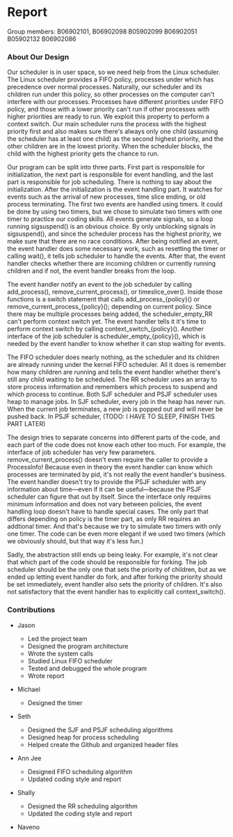 # Report

Group members: B06902101, B06902098	B05902099	B06902051	B05902132	B06902086

### About Our Design
Our scheduler is in user space, so we need help from the Linux scheduler. The Linux scheduler provides a FIFO policy, processes under which has precedence over normal processes. Naturally, our scheduler and its children run under this policy, so other processes on the computer can't interfere with our processes. Processes have different priorities under FIFO policy, and those with a lower priority can't run if other processes with higher priorities are ready to run. We exploit this property to perform a context switch. Our main scheduler runs the process with the highest priority first and also makes sure there's always only one child (assuming the scheduler has at least one child) as the second highest priority, and the other children are in the lowest priority. When the scheduler blocks, the child with the highest priority gets the chance to run.

Our program can be split into three parts. First part is responsible for initialization, the next part is responsible for event handling, and the last part is responsible for job scheduling. There is nothing to say about the initialization. After the initialization is the event handling part. It watches for events such as the arrival of new processes, time slice ending, or old process terminating. The first two events are handled using timers. It could be done by using two timers, but we chose to simulate two timers with one timer to practice our coding skills. All events generate signals, so a loop running sigsuspend() is an obvious choice. By only unblocking signals in sigsuspend(), and since the scheduler process has the highest priority, we make sure that there are no race conditions. After being notified an event, the event handler does some necessary work, such as resetting the timer or calling wait(), it tells job scheduler to handle the events. After that, the event handler checks whether there are incoming children or currently running children and if not, the event handler breaks from the loop.

The event handler notify an event to the job scheduler by calling add_process(), remove_current_process(), or timeslice_over(). Inside those functions is a switch statement that calls add_process_{policy}() or remove_current_process_{policy}(); depending on current policy. Since there may be multiple processes being added, the scheduler_empty_RR can't perform context switch yet. The event handler tells it it's time to perform context switch by calling context_switch_{policy}(). Another interface of the job scheduler is scheduler_empty_{policy}(), which is needed by the event handler to know whether it can stop waiting for events.

The FIFO scheduler does nearly nothing, as the scheduler and its children are already running under the kernel FIFO scheduler. All it does is remember how many children are running and tells the event handler whether there's still any child waiting to be scheduled. The RR scheduler uses an array to store process information and remembers which process to suspend and which process to continue. Both SJF scheduler and PSJF scheduler uses heap to manage jobs. In SJF scheduler, every job in the heap has never run. When the current job terminates, a new job is popped out and will never be pushed back. In PSJF scheduler, (TODO: I HAVE TO SLEEP, FINISH THIS PART LATER)

The design tries to separate concerns into different parts of the code, and each part of the code does not know each other too much. For example, the interface of job scheduler has very few parameters. remove_current_process() doesn't even require the caller to provide a ProcessInfo! Because even in theory the event handler can know which processes are terminated by pid, it's not really the event handler's business. The event handler doesn't try to provide the PSJF scheduler with any information about time—even if it can be useful—because the PSJF scheduler can figure that out by itself. Since the interface only requires minimum information and does not vary between policies, the event handling loop doesn't have to handle special cases. The only part that differs depending on policy is the timer part, as only RR requires an addtional timer. And that's because we try to simulate two timers with only one timer. The code can be even more elegant if we used two timers (which we obviously should, but that way it's less fun.)

Sadly, the abstraction still ends up being leaky. For example, it's not clear that which part of the code should be responsible for forking. The job scheduler should be the only one that sets the priority of children, but as we ended up letting event handler do fork, and after forking the priority should be set immediately, event handler also sets the priority of children. It's also not satisfactory that the event handler has to explicitly call context_switch().

### Contributions
* Jason 
  * Led the project team
  * Designed the program architecture
  * Wrote the system calls 
  * Studied Linux FIFO scheduler
  * Tested and debugged the whole program
  * Wrote report
  
* Michael 
   * Designed the timer

* Seth 
  * Designed the SJF and PSJF scheduling algorithms
  * Designed heap for process scheduling
  * Helped create the Github and organized header files
  
* Ann Jee
  * Designed FIFO scheduling algorithm
  * Updated coding style and report
  
 * Shally 
   * Designed the RR scheduling algorithm
   * Updated the coding style and report
   
 * Naveno
